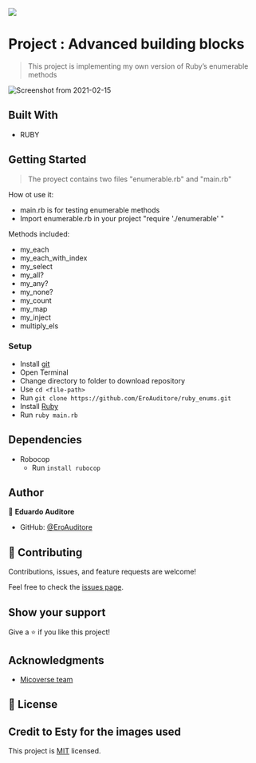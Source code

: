 ![](https://img.shields.io/badge/Microverse-blueviolet)

# Project : Advanced building blocks

> This project is implementing my own version of Ruby’s enumerable methods

![Screenshot from 2021-02-15](https://user-images.githubusercontent.com/60273425/108003036-ffb95880-6fb6-11eb-8a68-519eac9dd36d.PNG)

## Built With

- RUBY

## Getting Started

> The proyect contains two files "enumerable.rb" and "main.rb"

How ot use it:

- main.rb is for testing enumerable methods
- Import enumerable.rb in your project "require './enumerable' "

Methods included:

- my_each
- my_each_with_index
- my_select
- my_all?
- my_any?
- my_none?
- my_count
- my_map
- my_inject
- multiply_els

### Setup

- Install [git](https://git-scm.com/downloads)
- Open Terminal
- Change directory to folder to download repository
- Use `cd <file-path>`
- Run `git clone https://github.com/EroAuditore/ruby_enums.git`
- Install [Ruby](https://ruby-doc.org/downloads/)
- Run `ruby main.rb`

## Dependencies

- Robocop
  - Run `install rubocop`

## Author

👤 **Eduardo Auditore**

- GitHub: [@EroAuditore](https://github.com/EroAuditore)

## 🤝 Contributing

Contributions, issues, and feature requests are welcome!

Feel free to check the [issues page](https://github.com/issues).

## Show your support

Give a ⭐️ if you like this project!

## Acknowledgments

- [Micoverse team](https://microverse.pathwright.com/library/fast-track-curriculum/69047/path/step/57421588/)

## 📝 License

## Credit to Esty for the images used

This project is [MIT](https://opensource.org/licenses/MIT) licensed.
